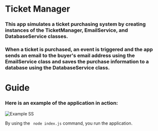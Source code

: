 # Ticket Manager

### This app simulates a ticket purchasing system by creating instances of the TicketManager, EmailService, and DatabaseService classes.

### When a ticket is purchased, an event is triggered and the app sends an email to the buyer's email address using the EmailService class and saves the purchase information to a database using the DatabaseService class.

# Guide

### Here is an example of the application in action:

![Example SS](https://i.imgur.com/5uxGSgU.png)

By using the
``` node index.js```
command, you run the application.